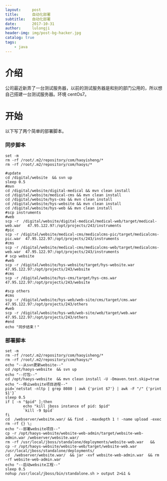 ```yaml
---
layout:     post
title:      自动化部署
subtitle:  	自动化部署
date:       2017-10-31
author:     lulongji
header-img: img/post-bg-hacker.jpg
catalog: true
tags:
	- java
---
```


# 介绍
公司最近新弄了一台测试服务器，以前的测试服务器是和别的部门公用的，所以想自己搭建一台测试服务器。环境 centOs7。

# 开始
以下写了两个简单的部署脚本。

### 同步脚本
	set -m
	rm -rf /root/.m2/repository/com/haoyisheng/*
	rm -rf /root/.m2/repository/com/haoys/*

	#update
	cd /digital/website  && svn up
	sleep 0.5
	#mvn
	cd /digital/website/digital-medical && mvn clean install
	cd /digital/website/medical-cms && mvn clean install
	cd /digital/website/hys-cms && mvn clean install
	cd /digital/website/hys-website && mvn clean install
	cd /digital/website/hys-web && mvn clean install
	#scp instruments
	#web
	scp -r  /digital/website/digital-medical/medical-web/target/medical-web.war   47.95.122.97:/opt/projects/243/instruments
	#pic
	scp -r /digital/website/medical-cms/medicalcms-pic/target/medicalcms-pic.war  47.95.122.97:/opt/projects/243/instruments
	#cms
	scp -r /digital/website/medical-cms/medicalcms-web/target/medicalcms-web.war  47.95.122.97:/opt/projects/243/instruments
	# scp website
	#web
	scp -r /digital/website/hys-website/target/hys-website.war  47.95.122.97:/opt/projects/243/website
	#cms
	scp -r /digital/website/hys-cms/target/hys-cms.war  47.95.122.97:/opt/projects/243/website

	#scp others
	#cms
	scp -r /digital/website/hys-web/web-site/cms/target/cms.war  47.95.122.97:/opt/projects/243/others
	#web
	scp -r /digital/website/hys-web/web-site/web/target/web.war  47.95.122.97:/opt/projects/243/others
	#end
	echo "同步结束！"


### 部署脚本
	set -m
	rm -rf /root/.m2/repository/com/haoyisheng/*
	rm -rf /root/.m2/repository/com/haoys/*
	echo "--从svn更新website--"
	cd /opt/haoys-website  && svn up
	echo "--打包--"
	cd /opt/haoys-website  && mvn clean install -U -Dmaven.test.skip=true
	echo "--停止website项目进程--"
	pid=`netstat -nltp | grep 8080 | awk {'print $7'} | awk -F "/" {'print $1'}`
	sleep 0.5
	if [ -n "$pid" ];then
			echo "kill jboss instance of pid: $pid"
			`kill -9 $pid`
	fi
	cd  /webserver/website.war/ && find . -maxdepth 1 ! -name upload -exec rm -rf {} \;
	echo "--部署website项目--"
	cp -r /opt/haoys-website/website-web-admin/target/website-web-admin.war /webserver/website.war/
	rm -rf /usr/local/jboss/standalone/deployments/website-web.war   &&   cp -r /opt/haoys-website/website-web/target/website-web.war /usr/local/jboss/standalone/deployments/
	cd  /webserver/website.war/  && jar -xvf website-web-admin.war  && rm -rf website-web-admin.war
	echo "--启动website工程--"
	sleep 0.5
	nohup /usr/local/jboss/bin/standalone.sh > output 2>&1 &


	